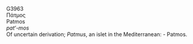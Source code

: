<body>
  <p>G3963<br>  Πάτμος  <br> Patmos  <br><i>pat‘-mos </i><br>Of uncertain derivation; <i>Patmus</i>, an islet in the Mediterranean: - Patmos.<br></p>
 </body>
